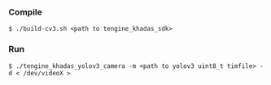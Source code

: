 ### Compile

```shell
$ ./build-cv3.sh <path to tengine_khadas_sdk>
```

### Run

```shell
$ ./tengine_khadas_yolov3_camera -m <path to yolov3 uint8_t timfile> -d < /dev/videoX >
```


